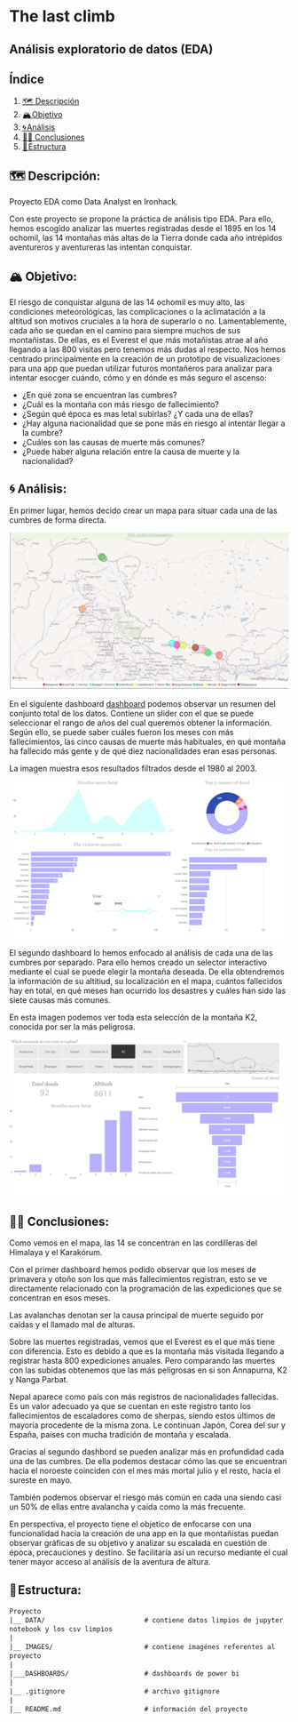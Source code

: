 # The last climb

## Análisis exploratorio de datos (EDA)

## Índice

1. [🗺️ Descripción](#descripcion-del-proyecto)
2. [🏔️ Objetivo](#objetivo)
3. [🌀 Análisis](#analisis)
4. [🧗‍♀️ Conclusiones](#conclusion)
5. [🧊 Estructura](#estructura)


## 🗺️ Descripción:<a name="descripción"/>

Proyecto EDA como Data Analyst en Ironhack. 

Con este proyecto se propone la práctica de análisis tipo EDA. Para ello, hemos escogido analizar las muertes registradas desde el 1895 en los 14 ochomil, las 14 montañas más altas de la Tierra donde cada año intrépidos aventureros y aventureras las intentan conquistar.

## 🏔️ Objetivo:<a name="objetivo"/>

El riesgo de conquistar alguna de las 14 ochomil es muy alto, las condiciones meteorológicas, las complicaciones o la aclimatación a la altitud son motivos cruciales a la hora de superarlo o no. Lamentablemente, cada año se quedan en el camino para siempre muchos de sus montañistas. De ellas, es el Everest el que más motañistas atrae al año llegando a las 800 visitas pero tenemos más dudas al respecto. Nos hemos centrado principalmente en la creación de un prototipo de visualizaciones para una app que puedan utilizar futuros montañeros para analizar para intentar esocger cuándo, cómo y en dónde es más seguro el ascenso:

- ¿En qué zona se encuentran las cumbres?
- ¿Cuál es la montaña con más riesgo de fallecimiento?
- ¿Según qué época es mas letal subirlas? ¿Y cada una de ellas?
- ¿Hay alguna nacionalidad que se pone más en riesgo al intentar llegar a la cumbre?
- ¿Cuáles son las causas de muerte más comunes?
- ¿Puede haber alguna relación entre la causa de muerte y la nacionalidad?


## 🌀 Análisis:<a name="analisis"/>

En primer lugar, hemos decido crear un mapa para situar cada una de las cumbres de forma directa.

![dashboard](./images/map.png)

En el siguiente dashboard [dashboard](dashboards/general.pbix) podemos observar un resumen del conjunto total de los datos. Contiene un slider con el que se puede seleccionar el rango de años del cual queremos obtener la información. Según ello, se puede saber cuáles fueron los meses con más fallecimientos, las cinco causas de muerte más habituales, en qué montaña ha fallecido más gente y de qué diez nacionalidades eran esas personas.

La imagen muestra esos resultados filtrados desde el 1980 al 2003.

![dashboard](./images/5003.png)


El segundo dashboard lo hemos enfocado al análisis de cada una de las cumbres por separado. Para ello hemos creado un selector interactivo mediante el cual se puede elegir la montaña deseada. De ella obtendremos la información de su altitiud, su localización en el mapa, cuántos fallecidos hay en total, en qué meses han ocurrido los desastres y cuáles han sido las siete causas más comunes.

En esta imagen podemos ver toda esta selección de la montaña K2, conocida por ser la más peligrosa.

![dashboard](./images/k2.png)



## 🧗‍♀️ Conclusiones:<a name='conclusion'/>

Como vemos en el mapa, las 14 se concentran en las cordilleras del Himalaya y el Karakórum. 

Con el primer dashboard hemos podido observar que los meses de primavera y otoño son los que más fallecimientos registran, esto se ve directamente relacionado con la programación de las expediciones que se concentran en esos meses. 

Las avalanchas denotan ser la causa principal de muerte seguido por caídas y el llamado mal de alturas.

Sobre las muertes registradas, vemos que el Everest es el que más tiene con diferencia. Esto es debido a que es la montaña más visitada llegando a registrar hasta 800 expediciones anuales. Pero comparando las muertes con las subidas obtenemos que las más peligrosas en si son Annapurna, K2 y Nanga Parbat.

Nepal aparece como país con más registros de nacionalidades fallecidas. Es un valor adecuado ya que se cuentan en este registro tanto los fallecimientos de escaladores como de sherpas, siendo estos últimos de mayoría procedente de la misma zona. Le continuan Japón, Corea del sur y España, países con mucha tradición de montaña y escalada.

Gracias al segundo dashbord se pueden analizar más en profundidad cada una de las cumbres. De ella podemos destacar cómo las que se encuentran hacia el noroeste coinciden con el mes más mortal julio y el resto, hacia el sureste en mayo. 

También podemos observar el riesgo más común en cada una siendo casi un 50% de ellas entre avalancha y caída como la más frecuente.

En perspectiva, el proyecto tiene el objetico de enfocarse con una funcionalidad hacia la creación de una app en la que montañistas puedan observar gráficas de su objetivo y analizar su escalada en cuestión de época, precauciones y destino. Se facilitaría así un recurso mediante el cual tener mayor acceso al análisis de la aventura de altura.


## 🧊 Estructura:<a name="estructura"/>

```
Proyecto 
|__ DATA/                         # contiene datos limpios de jupyter notebook y los csv limpios
|
|__ IMAGES/                       # contiene imagénes referentes al proyecto    
|
|___DASHBOARDS/                   # dashboards de power bi 
|
|__ .gitignore                    # archivo gitignore     
|
|__ README.md                     # información del proyecto
```
